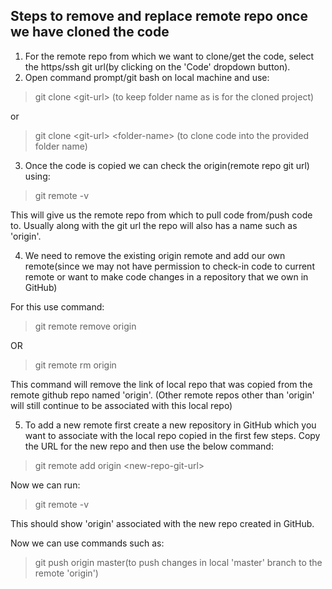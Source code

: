 Steps to remove and replace remote repo once we have cloned the code
--------------------------------------------------------------------

1. For the remote repo from which we want to clone/get the code, select the https/ssh git url(by clicking on the 'Code' dropdown button).
2. Open command prompt/git bash on local machine and use:
> git clone \<git-url> (to keep folder name as is for the cloned project)

or 

> git clone \<git-url> \<folder-name> (to clone code into the provided folder name)

3. Once the code is copied we can check the origin(remote repo git url) using:

> git remote -v

This will give us the remote repo from which to pull code from/push code to.
Usually along with the git url the repo will also has a name such as 'origin'.

4. We need to remove the existing origin remote and add our own remote(since we may not have permission to check-in code to current remote
or want to make code changes in a repository that we own in GitHub)

For this use command:

> git remote remove origin

OR

> git remote rm origin

This command will remove the link of local repo that was copied from the remote github repo named 'origin'.
(Other remote repos other than 'origin' will still continue to be associated with this local repo)

5. To add a new remote first create a new repository in GitHub which you want to associate with the local repo copied in the first few steps.
Copy the URL for the new repo and then use the below command:

> git remote add origin \<new-repo-git-url>

Now we can run:

> git remote -v

This should show 'origin' associated with the new repo created in GitHub.

Now we can use commands such as:

> git push origin master(to push changes in local 'master' branch to the remote 'origin')
